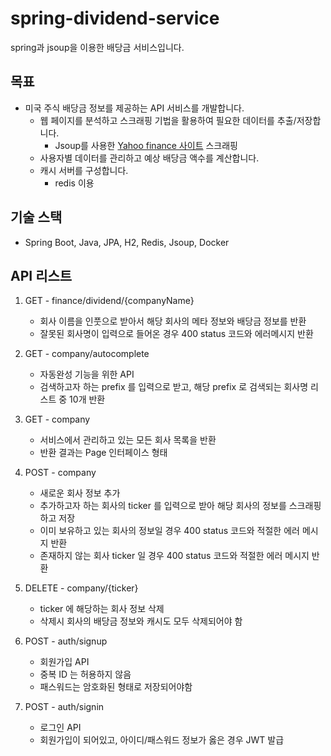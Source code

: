 # spring-dividend-service
spring과 jsoup을 이용한 배당금 서비스입니다.


## 목표
- 미국 주식 배당금 정보를 제공하는 API 서비스를 개발합니다.
    - 웹 페이지를 분석하고 스크래핑 기법을 활용하여 필요한 데이터를 추출/저장합니다.
      - Jsoup를 사용한 [Yahoo finance 사이트](https://finance.yahoo.com/) 스크래핑
    - 사용자별 데이터를 관리하고 예상 배당금 액수를 계산합니다.
    - 캐시 서버를 구성합니다.
      - redis 이용


## 기술 스택
- Spring Boot, Java, JPA, H2, Redis, Jsoup, Docker


## API 리스트
1) GET - finance/dividend/{companyName}
   - 회사 이름을 인풋으로 받아서 해당 회사의 메타 정보와 배당금 정보를 반환
   - 잘못된 회사명이 입력으로 들어온 경우 400 status 코드와 에러메시지 반환

2) GET - company/autocomplete
   - 자동완성 기능을 위한 API
   - 검색하고자 하는 prefix 를 입력으로 받고, 해당 prefix 로 검색되는 회사명 리스트 중 10개 반환

3) GET - company
   - 서비스에서 관리하고 있는 모든 회사 목록을 반환
   - 반환 결과는 Page 인터페이스 형태

4) POST - company
   - 새로운 회사 정보 추가
   - 추가하고자 하는 회사의 ticker 를 입력으로 받아 해당 회사의 정보를 스크래핑하고 저장
   - 이미 보유하고 있는 회사의 정보일 경우 400 status 코드와 적절한 에러 메시지 반환
   - 존재하지 않는 회사 ticker 일 경우 400 status 코드와 적절한 에러 메시지 반환

5) DELETE - company/{ticker}
   - ticker 에 해당하는 회사 정보 삭제
   - 삭제시 회사의 배당금 정보와 캐시도 모두 삭제되어야 함

6) POST - auth/signup
   - 회원가입 API
   - 중복 ID 는 허용하지 않음
   - 패스워드는 암호화된 형태로 저장되어야함

7) POST - auth/signin
   - 로그인 API
   - 회원가입이 되어있고, 아이디/패스워드 정보가 옳은 경우 JWT 발급

    